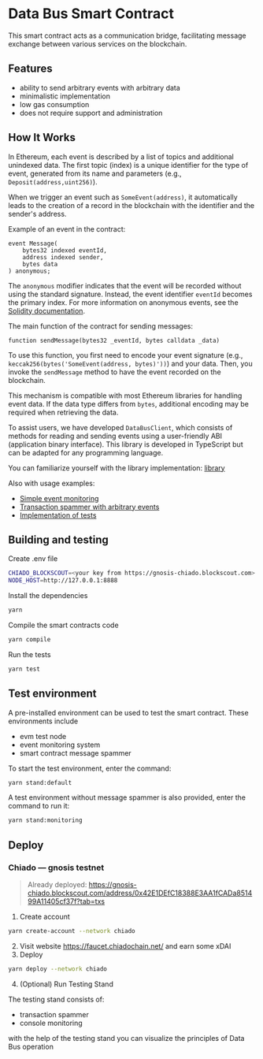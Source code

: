 # Data Bus Smart Contract
This smart contract acts as a communication bridge, facilitating message exchange between various services on the blockchain.

## Features

- ability to send arbitrary events with arbitrary data
- minimalistic implementation
- low gas consumption
- does not require support and administration

## How It Works

In Ethereum, each event is described by a list of topics and additional unindexed data. The first topic (index) is a unique identifier for the type of event, generated from its name and parameters (e.g., `Deposit(address,uint256)`).

When we trigger an event such as `SomeEvent(address)`, it automatically leads to the creation of a record in the blockchain with the identifier and the sender's address.

Example of an event in the contract:

```solidity
event Message(
    bytes32 indexed eventId,
    address indexed sender,
    bytes data
) anonymous;
```

The `anonymous` modifier indicates that the event will be recorded without using the standard signature. Instead, the event identifier `eventId` becomes the primary index. For more information on anonymous events, see the [Solidity documentation](https://docs.soliditylang.org/en/latest/abi-spec.html#events).

The main function of the contract for sending messages:

```solidity
function sendMessage(bytes32 _eventId, bytes calldata _data)
```

To use this function, you first need to encode your event signature (e.g., `keccak256(bytes('SomeEvent(address, bytes)'))`) and your data. Then, you invoke the `sendMessage` method to have the event recorded on the blockchain.

This mechanism is compatible with most Ethereum libraries for handling event data. If the data type differs from `bytes`, additional encoding may be required when retrieving the data.

To assist users, we have developed `DataBusClient`, which consists of methods for reading and sending events using a user-friendly ABI (application binary interface). This library is developed in TypeScript but can be adapted for any programming language.

You can familiarize yourself with the library implementation: [library](/client/index.ts)

Also with usage examples:
- [Simple event monitoring](monitoring/index.ts)
- [Transaction spammer with arbitrary events](scripts/lib/spammer.ts)
- [Implementation of tests](test/DataBus.test.ts)

## Building and testing
Create .env file
```sh
CHIADO_BLOCKSCOUT=<your key from https://gnosis-chiado.blockscout.com>
NODE_HOST=http://127.0.0.1:8888
```

Install the dependencies
```sh
yarn
```
Compile the smart contracts code 
```sh
yarn compile
```
Run the tests
```sh
yarn test
```

## Test environment
A pre-installed environment can be used to test the smart contract. These environments include

- evm test node
- event monitoring system
- smart contract message spammer

To start the test environment, enter the command:

```sh
yarn stand:default
```

A test environment without message spammer is also provided, enter the command to run it:

```sh
yarn stand:monitoring
```

## Deploy

### Chiado — gnosis testnet
> Already deployed: https://gnosis-chiado.blockscout.com/address/0x42E1DEfC18388E3AA1fCADa851499A11405cf37f?tab=txs
1. Create account
```sh
yarn create-account --network chiado
```
2. Visit website https://faucet.chiadochain.net/ and earn some xDAI
3. Deploy

```sh
yarn deploy --network chiado
```
4. (Optional) Run Testing Stand

The testing stand consists of:
- transaction spammer
- console monitoring

with the help of the testing stand you can visualize the principles of Data Bus operation
